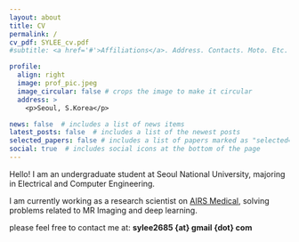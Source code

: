 ```yaml
---
layout: about
title: CV
permalink: /
cv_pdf: SYLEE_cv.pdf
#subtitle: <a href='#'>Affiliations</a>. Address. Contacts. Moto. Etc.

profile:
  align: right
  image: prof_pic.jpeg
  image_circular: false # crops the image to make it circular
  address: >
    <p>Seoul, S.Korea</p>

news: false  # includes a list of news items
latest_posts: false  # includes a list of the newest posts
selected_papers: false # includes a list of papers marked as "selected={true}"
social: true  # includes social icons at the bottom of the page
---
```


Hello! I am an undergraduate student at Seoul National University, majoring in Electrical and Computer Engineering. 

I am currently working as a research scientist on [AIRS Medical](https://airsmed.com/), solving problems related to MR Imaging and deep learning.

please feel free to contact me at: **sylee2685 {at} gmail {dot} com**


